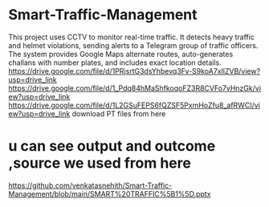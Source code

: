 # Smart-Traffic-Management
This project uses CCTV to monitor real-time traffic. It detects heavy traffic and helmet violations, sending alerts to a Telegram group of traffic officers. The system provides Google Maps alternate routes, auto-generates challans with number plates, and includes exact location details.
https://drive.google.com/file/d/1PRjsrtG3dsYhbevq3Fv-S9koA7xIlZVB/view?usp=drive_link
https://drive.google.com/file/d/1_Pdq84hMaShfkoqoFZ3R8CVFo7vHnzGk/view?usp=drive_link
https://drive.google.com/file/d/1L2GSuFEPS6fQZSF5PxmHoZfu8_afRWCI/view?usp=drive_link download PT files from here
# u can see output and outcome ,source we used from here
https://github.com/venkatasnehith/Smart-Traffic-Management/blob/main/SMART%20TRAFFIC%5B1%5D.pptx
